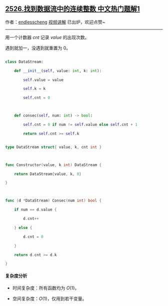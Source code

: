 ## [2526.找到数据流中的连续整数 中文热门题解1](https://leetcode.cn/problems/find-consecutive-integers-from-a-data-stream/solutions/100000/mo-ni-by-endlesscheng-rcjh)

作者：[endlesscheng](https://leetcode.cn/u/endlesscheng)
[视频讲解](https://www.bilibili.com/video/BV1i24y1e7E7/) 已出炉，欢迎点赞~

---

用一个计数器 $\textit{cnt}$ 记录 $\textit{value}$ 的出现次数。

遇到就加一，没遇到就重置为 $0$。

```py [sol1-Python3]
class DataStream:
    def __init__(self, value: int, k: int):
        self.value = value
        self.k = k
        self.cnt = 0

    def consec(self, num: int) -> bool:
        self.cnt = 0 if num != self.value else self.cnt + 1
        return self.cnt >= self.k
```

```go [sol1-Go]
type DataStream struct{ value, k, cnt int }

func Constructor(value, k int) DataStream {
	return DataStream{value, k, 0}
}

func (d *DataStream) Consec(num int) bool {
	if num == d.value {
		d.cnt++
	} else {
		d.cnt = 0
	}
	return d.cnt >= d.k
}
```

#### 复杂度分析

- 时间复杂度：所有函数均为 $O(1)$。
- 空间复杂度：$O(1)$，仅用到若干变量。

